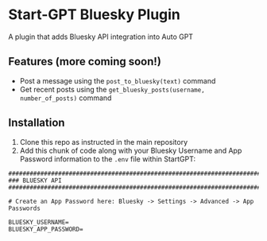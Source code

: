 # Start-GPT Bluesky Plugin

A plugin that adds Bluesky API integration into Auto GPT

## Features (more coming soon!)

- Post a message using the `post_to_bluesky(text)` command
- Get recent posts using the `get_bluesky_posts(username, number_of_posts)` command

## Installation

1. Clone this repo as instructed in the main repository
2. Add this chunk of code along with your Bluesky Username and App Password information to the `.env` file within StartGPT:

```
################################################################################
### BLUESKY API
################################################################################

# Create an App Password here: Bluesky -> Settings -> Advanced -> App Passwords

BLUESKY_USERNAME=
BLUESKY_APP_PASSWORD=
```